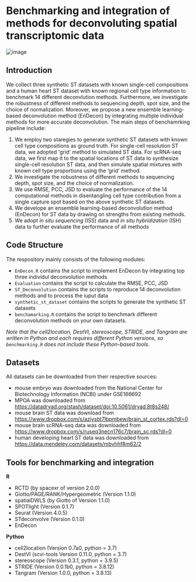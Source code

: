 # Benchmarking and integration of methods for deconvoluting spatial transcriptomic data

![image](https://github.com/SunXQlab/ST-deconvoulution/blob/main/Fig1.Framework-github.jpg)

## Introduction

We collect three synthetic ST datasets with known single-cell compositions and a human heart ST dataset with known regional cell type information
to benchmark 14 different deconvlution methods. Furthermore, we investigate the robustness of different methods to sequencing depth, spot size, and 
the choice of normalization. Moreover, we propose a new ensemble learning-based deconvolution method (EnDecon) by integrating multiple individual 
methods for more accurate deconvolution.
The main steps of benchamrking pipeline include: 
1) We employ two staregies to generate synthetic ST datasets with known cell type compositions as ground truth. For single-cell resolution ST data, we adopted 'grid' method to simulated ST data. For scRNA-seq data, we first map it to the spatial locations of ST data to synthesize single-cell resolution ST data, and then simulate spatial mixtures with known cell type proportions using the ‘grid’ method.<br> 
2) We investigate the robustness of different methods to sequencing depth, spot size, and the choice of normalization.<br> 
3) We use RMSE, PCC, JSD to evaluate the performance of the 14 computational methods in disentangling cell type contribution from a single capture spot based on the above synthetic ST datasets.<br>
4) We develope an ensemble learning-based deconvolution method (EnDecon) for ST data by drawing on strengths from existing methods.<br> 
5) We adopt *in situ sequencing* (ISS) data and *in situ hybridization* (ISH) data to further evaluate the performance of all methods

## Code Structure
The respository mainly consists of the following modules:
* `EnDecon.R` contains the script to implement EnDecon by integrating top three individul deconvolution methods<br>
* `Evaluation` contains the script to calculate the RMSE, PCC, JSD<br>
* `ST_Deconvolution` contains the scripts to reproduce 14 deconvolution methods and to process the iuput data<br>
* `synthetic_st_dataset` contains the scripts to generate the synthetic ST datasets<br>
* `benchamarking.R` contains the script to benchmark different deconvolution methods on your own datasets. <br>

*Note that the cell2location, DestVI, stereoscope, STRIDE, and Tangram are written in Python and each requires different Python versions, so `benchmarking.R` does not include these Python-based tools.* 

## Datasets
All datasets can be downloaded from their respective sources:<br>
* mouse embryo was downloaded from the National Center for Biotechnology Information (NCBI) under GSE166692<br>
* MPOA was downloaded from https://datadryad.org/stash/dataset/doi:10.5061/dryad.8t8s248/<br>
* mouse brain ST data was download from https://www.dropbox.com/s/azjysbt7lbpmbew/brain_st_cortex.rds?dl=0 <br>
* mouse brain scRNA-seq data was downloaded from https://www.dropbox.com/s/ruseq3necn176c7/brain_sc.rds?dl=0<br>
* human developing heart ST data was downloaded from https://data.mendeley.com/datasets/mbvhhf8m62/2<br>

## Tools for benchmarking and integration
**R**
* RCTD (by spacexr of version 2.0.0)<br>
* Giotto/PAGE/RANK/Hypergeometric (Version 1.1.0)<br>
* spatialDWLS (by Giotto of Version 1.1.0)<br>
* SPOTlight (Version 0.1.7)<br>
* Seurat (Version 4.0.5)<br>
* STdeconvolve (Version 0.1.0)<br>
* EnDecon<br>

**Python**<br>
* cell2location (Version 0.7a0, python = 3.7)<br>
* DestVI (scvi-tools Version 0.11.0, python = 3.7)<br>
* stereoscope (Version 0.3.1, python = 3.9.5)<br>
* STRIDE (Version 0.0.1b0, python = 3.8.12)<br>
* Tangram (Version 1.0.0, python = 3.8.13)<br>















